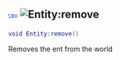 ## ![server](../../.gitbook/assets/server.png) ![Entity](./readme/entity "mention"):remove

```lua
void Entity:remove()
```

Removes the ent from the world
